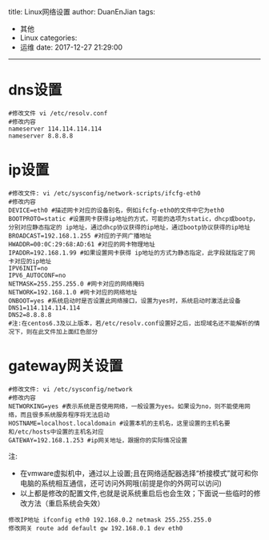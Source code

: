title: Linux网络设置
author: DuanEnJian
tags:
  - 其他
  - Linux
categories:
  - 运维
date: 2017-12-27 21:29:00
---
# dns设置
```
#修改文件 vi /etc/resolv.conf
#修改内容
nameserver 114.114.114.114
nameserver 8.8.8.8
```

<!-- more -->
# ip设置
```
#修改文件: vi /etc/sysconfig/network-scripts/ifcfg-eth0
#修改内容
DEVICE=eth0 #描述网卡对应的设备别名，例如ifcfg-eth0的文件中它为eth0
BOOTPROTO=static #设置网卡获得ip地址的方式，可能的选项为static，dhcp或bootp，分别对应静态指定的 ip地址，通过dhcp协议获得的ip地址，通过bootp协议获得的ip地址
BROADCAST=192.168.1.255 #对应的子网广播地址
HWADDR=00:0C:29:68:AD:61 #对应的网卡物理地址
IPADDR=192.168.1.99 #如果设置网卡获得 ip地址的方式为静态指定，此字段就指定了网卡对应的ip地址 
IPV6INIT=no
IPV6_AUTOCONF=no
NETMASK=255.255.255.0 #网卡对应的网络掩码
NETWORK=192.168.1.0 #网卡对应的网络地址
ONBOOT=yes #系统启动时是否设置此网络接口，设置为yes时，系统启动时激活此设备
DNS1=114.114.114.114
DNS2=8.8.8.8
#注:在centos6.3及以上版本，若/etc/resolv.conf设置好之后，出现域名还不能解析的情况下，则在此文件加上面红色部分
```
# gateway网关设置
```
#修改文件: vi /etc/sysconfig/network
#修改内容
NETWORKING=yes #表示系统是否使用网络，一般设置为yes。如果设为no，则不能使用网络，而且很多系统服务程序将无法启动
HOSTNAME=localhost.localdomain #设置本机的主机名，这里设置的主机名要和/etc/hosts中设置的主机名对应
GATEWAY=192.168.1.253 #ip网关地址，跟据你的实际情况设置
```

注:    
- 在vmware虚拟机中，通过以上设置;且在网络适配器选择“桥接模式”就可和你电脑的系统相互通信，还可访问外网哦(前提是你的外网可以访问)
- 以上都是修改的配置文件,也就是说系统重启后也会生效；下面说一些临时的修改方法（重启系统会失效）
```
修改IP地址 ifconfig eth0 192.168.0.2 netmask 255.255.255.0 
修改网关 route add default gw 192.168.0.1 dev eth0 
```